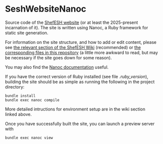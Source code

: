 # SeshWebsiteNanoc

Source code of the [ShefESH website](https://shefesh.com) (or at least the 2025-present incarnation of it). The site is written using Nanoc, a Ruby framework for static site generation.

For information on the site structure, and how to add or edit content, please see [the relevant section of the ShefESH Wiki](https://shefesh.com/wiki/Website_Documentation/) (recommended) or [the corresponding files in this repository](https://github.com/ShefESH/SeshWebsiteNanoc/tree/main/content/wiki/Website_Documentation) (a little more awkward to read, but may be necessary if the site goes down for some reason).

You may also find the [Nanoc documentation](https://nanoc.app/about/) useful.

If you have the correct version of Ruby installed (see file _.ruby_version_), building the site should be as simple as running the following in the project directory:
```
bundle install              
bundle exec nanoc compile 
```

More detailed intructions for environment setup are in the wiki section linked above.

Once you have successfully built the site, you can launch a preview server with
```
bundle exec nanoc view
```

